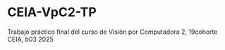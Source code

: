 # CEIA-VpC2-TP
Trabajo práctico final del curso de Visión por Computadora 2, 19cohorte CEIA, b03 2025
